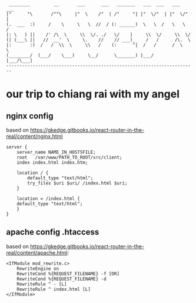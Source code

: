      ________         __       ___      ___   _______   ___  ___   ___  ___  
    |"      "\       /""\     |"  \    /"  | /"     "| |"  \/"  | |"  \/"  |
    (.  ___  :)     /    \     \   \  //  / (: ______)  \   \  /   \   \  /  
    |: \   ) ||    /' /\  \     \\  \/. ./   \/    |     \\  \/     \\  \/   
    (| (___\ ||   //  __'  \     \.    //    // ___)_    /   /      /\.  \   
    |:       :)  /   /  \\  \     \\   /    (:      "|  /   /      /  \   \  
    (________/  (___/    \___)     \__/      \_______) |___/      |___/\___|
    ------------------------------------------------------------------------

# our trip to chiang rai with my angel

## nginx config
based on https://gkedge.gitbooks.io/react-router-in-the-real/content/nginx.html
```
server {
	server_name NAME_IN_HOSTSFILE;
	root   /var/www/PATH_TO_ROOT/src/client;
	index index.html index.htm;

	location / {
		default_type "text/html";
		try_files $uri $uri/ /index.html $uri;
	}

	location = /index.html {
	default_type "text/html";
	}
}
```
## apache config .htaccess
based on https://gkedge.gitbooks.io/react-router-in-the-real/content/apache.html:
```
<IfModule mod_rewrite.c>
	RewriteEngine on
    RewriteCond %{REQUEST_FILENAME} -f [OR]
    RewriteCond %{REQUEST_FILENAME} -d
    RewriteRule ^ - [L]
    RewriteRule ^ index.html [L]
</IfModule>
```
